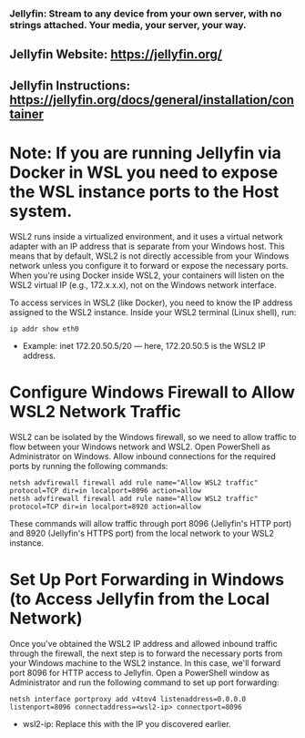 ### Jellyfin: Stream to any device from your own server, with no strings attached. Your media, your server, your way.

## Jellyfin Website: https://jellyfin.org/
## Jellyfin Instructions: https://jellyfin.org/docs/general/installation/container



# Note: If you are running Jellyfin via Docker in WSL you need to expose the WSL instance ports to the Host system.
WSL2 runs inside a virtualized environment, and it uses a virtual network adapter with an IP address that is separate from your Windows host. This means that by default, WSL2 is not directly accessible from your Windows network unless you configure it to forward or expose the necessary ports.
When you're using Docker inside WSL2, your containers will listen on the WSL2 virtual IP (e.g., 172.x.x.x), not on the Windows network interface.

To access services in WSL2 (like Docker), you need to know the IP address assigned to the WSL2 instance.
Inside your WSL2 terminal (Linux shell), run:
```
ip addr show eth0
```
- Example: inet 172.20.50.5/20 — here, 172.20.50.5 is the WSL2 IP address.

# Configure Windows Firewall to Allow WSL2 Network Traffic
WSL2 can be isolated by the Windows firewall, so we need to allow traffic to flow between your Windows network and WSL2.
Open PowerShell as Administrator on Windows.
Allow inbound connections for the required ports by running the following commands:
    
```
netsh advfirewall firewall add rule name="Allow WSL2 traffic" protocol=TCP dir=in localport=8096 action=allow
netsh advfirewall firewall add rule name="Allow WSL2 traffic" protocol=TCP dir=in localport=8920 action=allow
```

These commands will allow traffic through port 8096 (Jellyfin's HTTP port) and 8920 (Jellyfin's HTTPS port) from the local network to your WSL2 instance.

# Set Up Port Forwarding in Windows (to Access Jellyfin from the Local Network)

Once you've obtained the WSL2 IP address and allowed inbound traffic through the firewall, the next step is to forward the necessary ports from your Windows machine to the WSL2 instance.
In this case, we'll forward port 8096 for HTTP access to Jellyfin.
Open a PowerShell window as Administrator and run the following command to set up port forwarding:
    
```
netsh interface portproxy add v4tov4 listenaddress=0.0.0.0 listenport=8096 connectaddress=<wsl2-ip> connectport=8096
```

- wsl2-ip: Replace this with the IP you discovered earlier.
